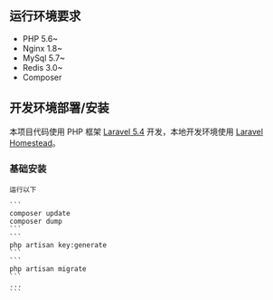 
## 运行环境要求
* PHP 5.6~
* Nginx 1.8~
* MySql 5.7~
* Redis 3.0~
* Composer

## 开发环境部署/安装
本项目代码使用 PHP 框架 [Laravel 5.4](http://d.laravel-china.org/docs/5.4) 开发，本地开发环境使用 [Laravel Homestead](http://d.laravel-china.org/docs/5.4/homestead)。

### 基础安装
	运行以下

    ```
    composer update
    composer dump
    ```
	```
    php artisan key:generate
    ```
	```
    php artisan migrate
    ```
    ...
    ```


